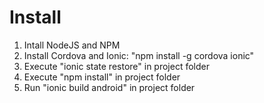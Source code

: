 Install
========
1. Intall NodeJS and NPM
2. Install Cordova and Ionic: "npm install -g cordova ionic"
3. Execute "ionic state restore" in project folder
4. Execute "npm install" in project folder
5. Run "ionic build android" in project folder
